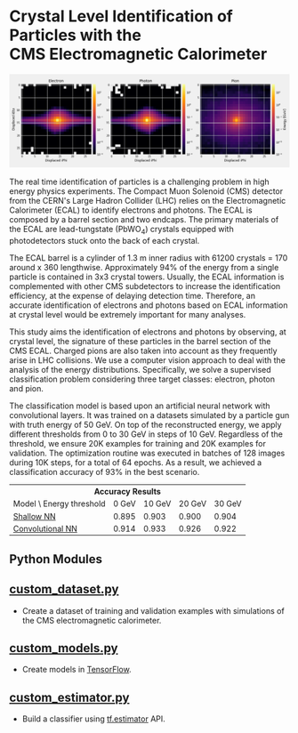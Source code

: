 # Crystal Level Identification of Particles with the <br/> CMS Electromagnetic Calorimeter
![](notebooks/image.png)

The real time identification of particles is a challenging problem in high energy physics experiments.
The Compact Muon Solenoid (CMS) detector from the CERN's Large Hadron Collider (LHC) relies on the Electromagnetic
Calorimeter (ECAL) to identify electrons and photons. The ECAL is composed by a barrel section and two endcaps.
The primary materials of the ECAL are lead-tungstate (PbWO<sub>4</sub>) crystals equipped with photodetectors
stuck onto the back of each crystal.

The ECAL barrel is a cylinder of 1.3 m inner radius with 61200 crystals = 170 around x 360 lengthwise.
Approximately 94% of the energy from a single particle is contained in 3x3 crystal towers.
Usually, the ECAL information is complemented with other CMS subdetectors to increase the identification efficiency,
at the expense of delaying detection time. Therefore, an accurate identification of electrons and photons based on ECAL
information at crystal level would be extremely important for many analyses.

This study aims the identification of electrons and photons by observing, at crystal level, the signature of
these particles in the barrel section of the CMS ECAL. Charged pions are also taken into account as they frequently
arise in LHC collisions. We use a computer vision approach to deal with the analysis of the energy distributions.
Specifically, we solve a supervised classification problem considering three target classes: electron,
photon and pion.

The classification model is based upon an artificial neural network with convolutional layers.
It was trained on a datasets simulated by a particle gun with truth energy of 50 GeV.
On top of the reconstructed energy, we apply different thresholds from 0 to 30 GeV in steps of 10 GeV.
Regardless of the threshold, we ensure 20K examples for training and 20K examples for validation.
The optimization routine was executed in batches of 128 images during 10K steps, for a total of 64 epochs.
As a result, we achieved a classification accuracy of 93% in the best scenario.

<table>
  <tr>
    <th colspan="6"><span style="font-weight:bold">Accuracy Results</span></th>
  </tr>
  <tr>
    <td>Model \ Energy threshold</td>
    <td>0 GeV</td>
    <td>10 GeV</td>
    <td>20 GeV</td>
    <td>30 GeV</td>
  </tr>
  <tr>
    <td><a href="https://github.com/jruizvar/ml-physics/blob/master/python/custom_models.py#L6-L21">Shallow NN</a></td>
    <td>0.895</td>
    <td>0.903</td>
    <td>0.900</td>
    <td>0.904</td>
  </tr>
  <tr>
    <td><a href="https://github.com/jruizvar/ml-physics/blob/master/python/custom_models.py#L24-L58">Convolutional NN</a></td>
    <td>0.914</td>
    <td>0.933</td>
    <td>0.926</td>
    <td>0.922</td>
  </tr>
</table>

## Python Modules

## [custom_dataset.py](python/custom_dataset.py)
- Create a dataset of training and validation examples with simulations of the CMS electromagnetic calorimeter.

## [custom_models.py](python/custom_models.py)
- Create models in [TensorFlow](https://www.tensorflow.org).

## [custom_estimator.py](python/custom_estimator.py)
- Build a classifier using [tf.estimator](https://www.tensorflow.org/api_docs/python/tf/estimator) API.
